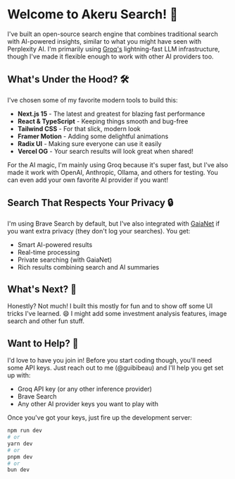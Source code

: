# Welcome to Akeru Search! 👋

I've built an open-source search engine that combines traditional search with AI-powered insights, similar to what you might have seen with Perplexity AI. I'm primarily using [Groq's](https://groq.com/) lightning-fast LLM infrastructure, though I've made it flexible enough to work with other AI providers too.

## What's Under the Hood? 🛠️

I've chosen some of my favorite modern tools to build this:

- **Next.js 15** - The latest and greatest for blazing fast performance
- **React & TypeScript** - Keeping things smooth and bug-free
- **Tailwind CSS** - For that slick, modern look
- **Framer Motion** - Adding some delightful animations
- **Radix UI** - Making sure everyone can use it easily
- **Vercel OG** - Your search results will look great when shared!

For the AI magic, I'm mainly using Groq because it's super fast, but I've also made it work with OpenAI, Anthropic, Ollama, and others for testing. You can even add your own favorite AI provider if you want!

## Search That Respects Your Privacy 🔒

I'm using Brave Search by default, but I've also integrated with [GaiaNet](https://www.gaianet.ai/) if you want extra privacy (they don't log your searches). You get:

- Smart AI-powered results
- Real-time processing
- Private searching (with GaiaNet)
- Rich results combining search and AI summaries

## What's Next? 🎯

Honestly? Not much! I built this mostly for fun and to show off some UI tricks I've learned. 😄 I might add some investment analysis features, image search and other fun stuff.

## Want to Help? 🤝

I'd love to have you join in! Before you start coding though, you'll need some API keys. Just reach out to me (@guibibeau) and I'll help you get set up with:

- Groq API key (or any other inference provider)
- Brave Search
- Any other AI provider keys you want to play with

Once you've got your keys, just fire up the development server:

```bash
npm run dev
# or
yarn dev
# or
pnpm dev
# or
bun dev
```
